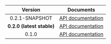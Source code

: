 | Version | Documents |
|:---:|---|
| 0.2.1-SNAPSHOT | [API documentation](0.2.1-SNAPSHOT) |
| **0.2.0 (latest stable)** | [API documentation](latest-stable) |
| 0.1.0 | [API documentation](0.1.0) |
